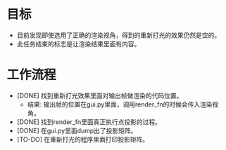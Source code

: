 # 目标
- 目前发现即使选用了正确的渲染视角，得到的重新打光的效果仍然是空的。
- 此任务结束的标志是让渲染结果里面有内容。

# 工作流程
- [DONE] 找到重新打光效果里面对输出帧做渲染的代码位置。
	- 结果: 输出帧的位置在gui.py里面，调用render_fn的时候会传入渲染视角。
- [DONE] 找到render_fn里面真正执行点投影的过程。
- [DONE] 在gui.py里面dump出了投影矩阵。
- [TO-DO] 在重新打光的程序里面打印投影矩阵。
